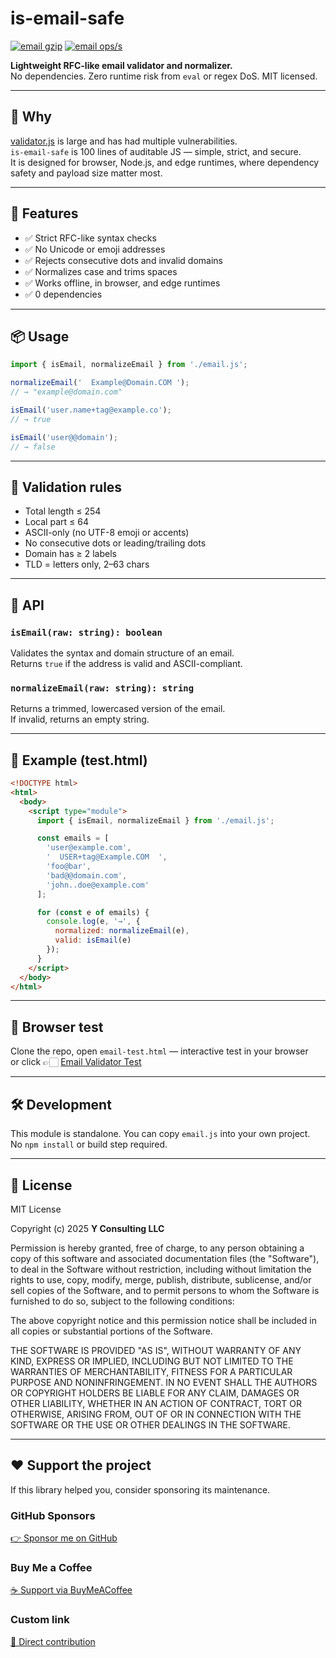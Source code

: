 # is-email-safe

[![email gzip](https://img.shields.io/endpoint?url=https://raw.githubusercontent.com/yvancg/validators/main/metrics/email.js.json)](./metrics/email.js.json)
[![email ops/s](https://img.shields.io/endpoint?url=https://raw.githubusercontent.com/yvancg/validators/main/bench/email.json)](./bench/email.json)

**Lightweight RFC-like email validator and normalizer.**  
No dependencies. Zero runtime risk from `eval` or regex DoS. MIT licensed.

---

## 🚀 Why

[validator.js](https://www.npmjs.com/package/validator) is large and has had multiple vulnerabilities.  
`is-email-safe` is 100 lines of auditable JS — simple, strict, and secure.  
It is designed for browser, Node.js, and edge runtimes, where dependency safety and payload size matter most.

---

## 🌟 Features

- ✅ Strict RFC-like syntax checks  
- ✅ No Unicode or emoji addresses  
- ✅ Rejects consecutive dots and invalid domains  
- ✅ Normalizes case and trims spaces  
- ✅ Works offline, in browser, and edge runtimes  
- ✅ 0 dependencies  

---

## 📦 Usage

```js
import { isEmail, normalizeEmail } from './email.js';

normalizeEmail('  Example@Domain.COM ');
// → "example@domain.com"

isEmail('user.name+tag@example.co');
// → true

isEmail('user@@domain');
// → false
```

---

## 🧩 Validation rules

- Total length ≤ 254  
- Local part ≤ 64  
- ASCII-only (no UTF-8 emoji or accents)  
- No consecutive dots or leading/trailing dots  
- Domain has ≥ 2 labels  
- TLD = letters only, 2–63 chars  

---

## 🧠 API

### `isEmail(raw: string): boolean`

Validates the syntax and domain structure of an email.  
Returns `true` if the address is valid and ASCII-compliant.

### `normalizeEmail(raw: string): string`

Returns a trimmed, lowercased version of the email.  
If invalid, returns an empty string.

---

## 🧪 Example (test.html)

```html
<!DOCTYPE html>
<html>
  <body>
    <script type="module">
      import { isEmail, normalizeEmail } from './email.js';

      const emails = [
        'user@example.com',
        '  USER+tag@Example.COM  ',
        'foo@bar',
        'bad@@domain.com',
        'john..doe@example.com'
      ];

      for (const e of emails) {
        console.log(e, '→', {
          normalized: normalizeEmail(e),
          valid: isEmail(e)
        });
      }
    </script>
  </body>
</html>
```

---

## 🧪 Browser test

Clone the repo, open `email-test.html` — interactive test in your browser  
or click 👉🏻 [Email Validator Test](https://yvancg.github.io/validators/is-email-safe/email-test.html)

---

## 🛠 Development

This module is standalone. You can copy `email.js` into your own project.  
No `npm install` or build step required.

---

## 🪪 License

MIT License  

Copyright (c) 2025 **Y Consulting LLC**

Permission is hereby granted, free of charge, to any person obtaining a copy
of this software and associated documentation files (the "Software"), to deal
in the Software without restriction, including without limitation the rights
to use, copy, modify, merge, publish, distribute, sublicense, and/or sell
copies of the Software, and to permit persons to whom the Software is
furnished to do so, subject to the following conditions:

The above copyright notice and this permission notice shall be included in
all copies or substantial portions of the Software.

THE SOFTWARE IS PROVIDED "AS IS", WITHOUT WARRANTY OF ANY KIND, EXPRESS OR
IMPLIED, INCLUDING BUT NOT LIMITED TO THE WARRANTIES OF MERCHANTABILITY,
FITNESS FOR A PARTICULAR PURPOSE AND NONINFRINGEMENT. IN NO EVENT SHALL THE
AUTHORS OR COPYRIGHT HOLDERS BE LIABLE FOR ANY CLAIM, DAMAGES OR OTHER
LIABILITY, WHETHER IN AN ACTION OF CONTRACT, TORT OR OTHERWISE, ARISING FROM,
OUT OF OR IN CONNECTION WITH THE SOFTWARE OR THE USE OR OTHER DEALINGS IN
THE SOFTWARE.

---

## ❤️ Support the project

If this library helped you, consider sponsoring its maintenance.

### GitHub Sponsors

[👉 Sponsor me on GitHub](https://github.com/sponsors/yvancg)

### Buy Me a Coffee

[☕ Support via BuyMeACoffee](https://buymeacoffee.com/yconsulting)

### Custom link
[💸 Direct contribution](https://wise.com/pay/me/yvanc7)
